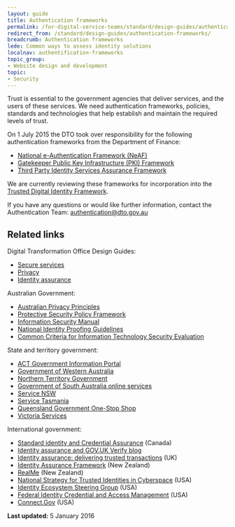 ```yaml
---
layout: guide
title: Authentication frameworks
permalink: /for-digital-service-teams/standard/design-guides/authentication-frameworks/
redirect_from: /standard/design-guides/authentication-frameworks/
breadcrumb: Authentication frameworks
lede: Common ways to assess identity solutions
localnav: authentification-frameworks
topic_group:
- Website design and development
topic:
- Security
---
```

Trust is essential to the government agencies that deliver services, and the users of these services. We need authentication frameworks, policies, standards and technologies that help establish and maintain the required levels of trust.

On 1 July 2015 the DTO took over responsibility for the following authentication frameworks from the Department of Finance:

- [National e-Authentication Framework (NeAF)](/for-digital-service-teams/standard/design-guides/authentication-frameworks/national-e-authentication-framework/)
- [Gatekeeper Public Key Infrastructure (PKI) Framework](/for-digital-service-teams/standard/design-guides/authentication-frameworks/gatekeeper-public-key-infrastructure-framework/)
- [Third Party Identity Services Assurance Framework](/for-digital-service-teams/standard/design-guides/authentication-frameworks/third-party-identity-services-assurance-framework/)

We are currently reviewing these frameworks for incorporation into the [Trusted Digital Identity Framework](/for-digital-service-teams/standard/design-guides/identity-assurance/).

If you have any questions or would like further information, contact the Authentication Team: [authentication@dto.gov.au](mailto:authentication@dto.gov.au)

## Related links

Digital Transformation Office Design Guides:

- [Secure services](/for-digital-service-teams/standard/design-guides/secure-services/)
- [Privacy](/for-digital-service-teams/standard/design-guides/privacy/)
- [Identity assurance](/for-digital-service-teams/standard/design-guides/identity-assurance/)

Australian Government:

- [Australian Privacy Principles](http://www.oaic.gov.au/privacy/privacy-act/australian-privacy-principles)
- [Protective Security Policy Framework](https://www.protectivesecurity.gov.au/Pages/default.aspx)
- [Information Security Manual](http://www.asd.gov.au/infosec/ism/)
- [National Identity Proofing Guidelines](https://www.ag.gov.au/RightsAndProtections/IdentitySecurity/Pages/Identity-security-guidelines-and-standards.aspx)
- [Common Criteria for Information Technology Security Evaluation](http://www.commoncriteriaportal.org/)

State and territory government:

- [ACT Government Information Portal](http://www.act.gov.au/)
- [Government of Western Australia](https://www.wa.gov.au/)
- [Northern Territory Government](http://www.nt.gov.au/)
- [Government of South Australia online services](https://www.sa.gov.au/topics/housing-property-and-land/land-services-industry/online-services)
- [Service NSW](http://www.service.nsw.gov.au/)
- [Service Tasmania](http://www.service.tas.gov.au/)
- [Queensland Government One-Stop Shop](http://www.qld.gov.au/dsitia/initiatives/one-stop-shop/)
- [Victoria Services](http://www.vic.gov.au/services.html)

International government:

- [Standard identity and Credential Assurance](http://www.tbs-sct.gc.ca/pol/doc-eng.aspx?id=26776) (Canada)
- [Identity assurance and GOV.UK Verify blog](https://identityassurance.blog.gov.uk/)
- [Identity assurance: delivering trusted transactions](https://www.gov.uk/government/collections/identity-assurance-enabling-trusted-transactions) (UK)
- [Identity Assurance Framework](http://www.dia.govt.nz/diawebsite.nsf/wpg_URL/Resource-material-Publications-Identity-Assurance-Framework?OpenDocument) (New Zealand)
- [RealMe](https://www.realme.govt.nz/) (New Zealand)
- [National Strategy for Trusted Identities in Cyberspace](http://www.nist.gov/nstic/) (USA)
- [Identity Ecosystem Steering Group](https://www.idesg.org/) (USA)
- [Federal Identity Credential and Access Management](http://www.idmanagement.gov/) (USA)
- [Connect.Gov](http://www.connect.gov/) (USA)

**Last updated:** 5 January 2016
